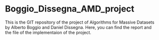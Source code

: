 # Boggio_Dissegna_AMD_project
This is the GIT repository of the project of Algorithms for Massive Datasets by Alberto Boggio and Daniel Dissegna.
Here, you can find the report and the file of the implementaion of the project.
